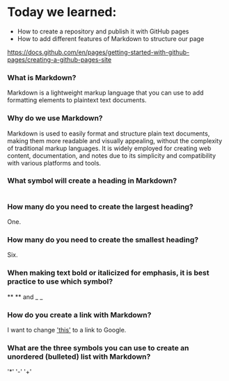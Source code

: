 # Today we learned:

- How to create a repository and publish it with GitHub pages
- How to add different features of Markdown to structure our page

https://docs.github.com/en/pages/getting-started-with-github-pages/creating-a-github-pages-site

### What is Markdown?

Markdown is a lightweight markup language that you can use to add formatting elements to plaintext text documents.

### Why do we use Markdown?

Markdown is used to easily format and structure plain text documents, making them more readable and visually appealing, without the complexity of traditional markup languages. It is widely employed for creating web content, documentation, and notes due to its simplicity and compatibility with various platforms and tools.

### What symbol will create a heading in Markdown?

#

### How many do you need to create the largest heading?

One.

### How many do you need to create the smallest heading?

Six.

### When making text bold or italicized for emphasis, it is best practice to use which symbol?

** ** and _ _

### How do you create a link with Markdown?

I want to change ['this'](https://google.com) to a link to Google.

### What are the three symbols you can use to create an unordered (bulleted) list with Markdown?

'*'
'-'
'+'

